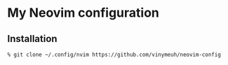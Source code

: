 # My Neovim configuration

## Installation

```text
% git clone ~/.config/nvim https://github.com/vinymeuh/neovim-config
```

